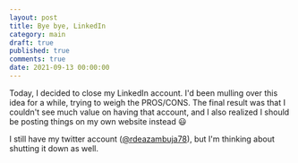 ```yaml
---
layout: post
title: Bye bye, LinkedIn
category: main
draft: true
published: true
comments: true
date: 2021-09-13 00:00:00
---
```


Today, I decided to close my LinkedIn account. I'd been mulling over this idea for a while, trying to weigh the PROS/CONS. The final result was that I couldn't see much value on having that account, and I also realized I should be posting things on my own website instead :smiley:


I still have my twitter account ([@rdeazambuja78](https://twitter.com/rdeazambuja78)), but I'm thinking about shutting it down as well.